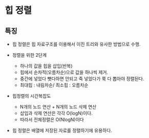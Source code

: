 # 힙 정렬


## 특징

* 힙 정렬은 힙 자료구조를 이용해서 이진 트리와 유사한 방법으로 수행.

* 정렬을 위한 2단계
    - 하나의 값을 힙을 삽입(반복)
    - 힙에서 순차적(오름차순)으로 값을 하나씩 제거.
    - 중간에 넣었다 뺏다하면 안되고 죽 넣었다가 쭉 다 뽑아야 정렬된다.
    - 최대힙 : 내림차순/ 최소힙 : 오름차순

* 힙정렬의 시간복잡도
    - N개의 노드 연산 + N개의 노드 삭제 연산
    - 삽입과 삭제 연산은 각각 O(logN)이다.
    - 따라서 전체정렬은 O(NlogN)이다

* 힙 정렬은 배열에 저장된 자료를 정렬하기에 유용하다.





































